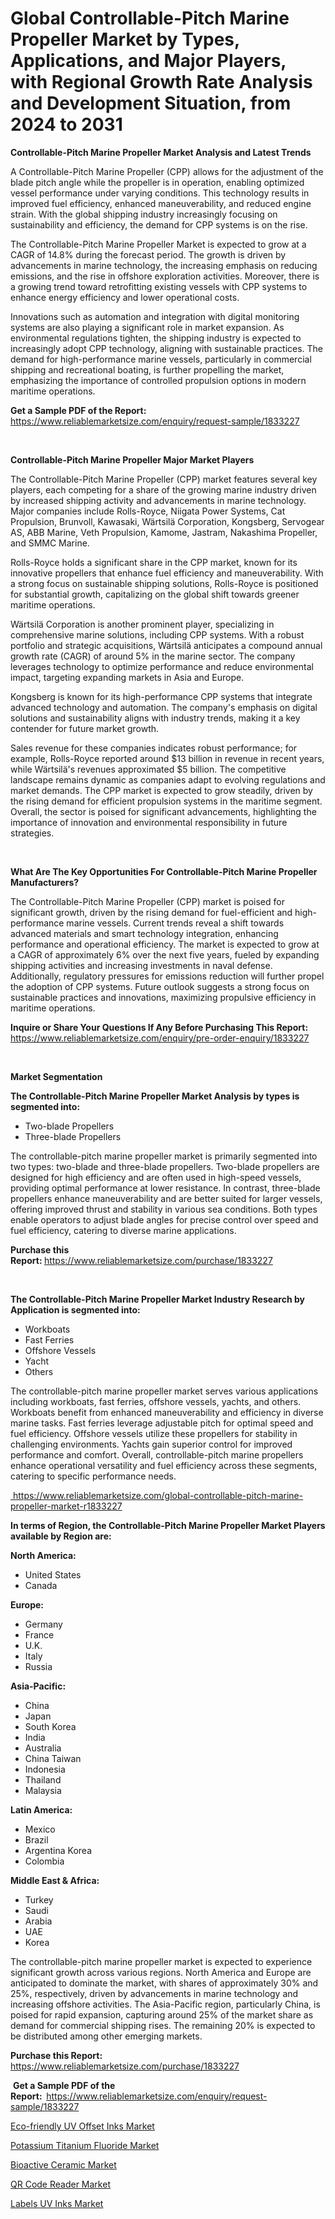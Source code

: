 <p><h1>Global Controllable-Pitch Marine Propeller Market by Types, Applications, and Major Players, with Regional Growth Rate Analysis and Development Situation, from 2024 to 2031</h1></p><p><strong>Controllable-Pitch Marine Propeller Market Analysis and Latest Trends</strong></p>
<p><p>A Controllable-Pitch Marine Propeller (CPP) allows for the adjustment of the blade pitch angle while the propeller is in operation, enabling optimized vessel performance under varying conditions. This technology results in improved fuel efficiency, enhanced maneuverability, and reduced engine strain. With the global shipping industry increasingly focusing on sustainability and efficiency, the demand for CPP systems is on the rise.</p><p>The Controllable-Pitch Marine Propeller Market is expected to grow at a CAGR of 14.8% during the forecast period. The growth is driven by advancements in marine technology, the increasing emphasis on reducing emissions, and the rise in offshore exploration activities. Moreover, there is a growing trend toward retrofitting existing vessels with CPP systems to enhance energy efficiency and lower operational costs.</p><p>Innovations such as automation and integration with digital monitoring systems are also playing a significant role in market expansion. As environmental regulations tighten, the shipping industry is expected to increasingly adopt CPP technology, aligning with sustainable practices. The demand for high-performance marine vessels, particularly in commercial shipping and recreational boating, is further propelling the market, emphasizing the importance of controlled propulsion options in modern maritime operations.</p></p>
<p><strong>Get a Sample PDF of the Report:&nbsp;</strong> <a href="https://www.reliablemarketsize.com/enquiry/request-sample/1833227?utm_campaign=1103&utm_medium=2&utm_source=Github&utm_content=ia&utm_term=17102024&utm_id=controllable-pitch-marine-propeller">https://www.reliablemarketsize.com/enquiry/request-sample/1833227</a></p>
<p>&nbsp;</p>
<p><strong>Controllable-Pitch Marine Propeller Major Market Players</strong></p>
<p><p>The Controllable-Pitch Marine Propeller (CPP) market features several key players, each competing for a share of the growing marine industry driven by increased shipping activity and advancements in marine technology. Major companies include Rolls-Royce, Niigata Power Systems, Cat Propulsion, Brunvoll, Kawasaki, Wärtsilä Corporation, Kongsberg, Servogear AS, ABB Marine, Veth Propulsion, Kamome, Jastram, Nakashima Propeller, and SMMC Marine.</p><p>Rolls-Royce holds a significant share in the CPP market, known for its innovative propellers that enhance fuel efficiency and maneuverability. With a strong focus on sustainable shipping solutions, Rolls-Royce is positioned for substantial growth, capitalizing on the global shift towards greener maritime operations.</p><p>Wärtsilä Corporation is another prominent player, specializing in comprehensive marine solutions, including CPP systems. With a robust portfolio and strategic acquisitions, Wärtsilä anticipates a compound annual growth rate (CAGR) of around 5% in the marine sector. The company leverages technology to optimize performance and reduce environmental impact, targeting expanding markets in Asia and Europe.</p><p>Kongsberg is known for its high-performance CPP systems that integrate advanced technology and automation. The company's emphasis on digital solutions and sustainability aligns with industry trends, making it a key contender for future market growth.</p><p>Sales revenue for these companies indicates robust performance; for example, Rolls-Royce reported around $13 billion in revenue in recent years, while Wärtsilä's revenues approximated $5 billion. The competitive landscape remains dynamic as companies adapt to evolving regulations and market demands. The CPP market is expected to grow steadily, driven by the rising demand for efficient propulsion systems in the maritime segment. Overall, the sector is poised for significant advancements, highlighting the importance of innovation and environmental responsibility in future strategies.</p></p>
<p>&nbsp;</p>
<p><strong>What Are The Key Opportunities For Controllable-Pitch Marine Propeller Manufacturers?</strong></p>
<p><p>The Controllable-Pitch Marine Propeller (CPP) market is poised for significant growth, driven by the rising demand for fuel-efficient and high-performance marine vessels. Current trends reveal a shift towards advanced materials and smart technology integration, enhancing performance and operational efficiency. The market is expected to grow at a CAGR of approximately 6% over the next five years, fueled by expanding shipping activities and increasing investments in naval defense. Additionally, regulatory pressures for emissions reduction will further propel the adoption of CPP systems. Future outlook suggests a strong focus on sustainable practices and innovations, maximizing propulsive efficiency in maritime operations.</p></p>
<p><strong>Inquire or Share Your Questions If Any Before Purchasing This Report:</strong> <a href="https://www.reliablemarketsize.com/enquiry/pre-order-enquiry/1833227?utm_campaign=1103&utm_medium=2&utm_source=Github&utm_content=ia&utm_term=17102024&utm_id=controllable-pitch-marine-propeller">https://www.reliablemarketsize.com/enquiry/pre-order-enquiry/1833227</a></p>
<p>&nbsp;</p>
<p><strong>Market Segmentation</strong></p>
<p><strong>The Controllable-Pitch Marine Propeller Market Analysis by types is segmented into:</strong></p>
<p><ul><li>Two-blade Propellers</li><li>Three-blade Propellers</li></ul></p>
<p><p>The controllable-pitch marine propeller market is primarily segmented into two types: two-blade and three-blade propellers. Two-blade propellers are designed for high efficiency and are often used in high-speed vessels, providing optimal performance at lower resistance. In contrast, three-blade propellers enhance maneuverability and are better suited for larger vessels, offering improved thrust and stability in various sea conditions. Both types enable operators to adjust blade angles for precise control over speed and fuel efficiency, catering to diverse marine applications.</p></p>
<p><strong>Purchase this Report:&nbsp;</strong><a href="https://www.reliablemarketsize.com/purchase/1833227?utm_campaign=1103&utm_medium=2&utm_source=Github&utm_content=ia&utm_term=17102024&utm_id=controllable-pitch-marine-propeller">https://www.reliablemarketsize.com/purchase/1833227</a></p>
<p>&nbsp;</p>
<p><strong>The Controllable-Pitch Marine Propeller Market Industry Research by Application is segmented into:</strong></p>
<p><ul><li>Workboats</li><li>Fast Ferries</li><li>Offshore Vessels</li><li>Yacht</li><li>Others</li></ul></p>
<p><p>The controllable-pitch marine propeller market serves various applications including workboats, fast ferries, offshore vessels, yachts, and others. Workboats benefit from enhanced maneuverability and efficiency in diverse marine tasks. Fast ferries leverage adjustable pitch for optimal speed and fuel efficiency. Offshore vessels utilize these propellers for stability in challenging environments. Yachts gain superior control for improved performance and comfort. Overall, controllable-pitch marine propellers enhance operational versatility and fuel efficiency across these segments, catering to specific performance needs.</p></p>
<p><a href="https://www.reliablemarketsize.com/global-controllable-pitch-marine-propeller-market-r1833227?utm_campaign=1103&utm_medium=2&utm_source=Github&utm_content=ia&utm_term=17102024&utm_id=controllable-pitch-marine-propeller">&nbsp;https://www.reliablemarketsize.com/global-controllable-pitch-marine-propeller-market-r1833227</a></p>
<p><strong>In terms of Region, the Controllable-Pitch Marine Propeller Market Players available by Region are:</strong></p>
<p>
    <p> <strong> North America: </strong>
        <ul>
            <li>United States</li>
            <li>Canada</li>
        </ul>
        </p> 
    <p> <strong> Europe: </strong>
        <ul>
            <li>Germany</li>
            <li>France</li>
            <li>U.K.</li>
            <li>Italy</li>
            <li>Russia</li>
        </ul>
        </p> 
    <p> <strong> Asia-Pacific: </strong>
        <ul>
            <li>China</li>
            <li>Japan</li>
            <li>South Korea</li>
            <li>India</li>
            <li>Australia</li>
            <li>China Taiwan</li>
            <li>Indonesia</li>
            <li>Thailand</li>
            <li>Malaysia</li>
        </ul>
        </p> 
    <p> <strong> Latin America: </strong>
        <ul>
            <li>Mexico</li>
            <li>Brazil</li>
            <li>Argentina Korea</li>
            <li>Colombia</li>
        </ul>
        </p> 
    <p> <strong> Middle East & Africa: </strong>
        <ul>
            <li>Turkey</li>
            <li>Saudi</li>
            <li>Arabia</li>
            <li>UAE</li>
            <li>Korea</li>
        </ul>
    </p>
    </p>
<p><p>The controllable-pitch marine propeller market is expected to experience significant growth across various regions. North America and Europe are anticipated to dominate the market, with shares of approximately 30% and 25%, respectively, driven by advancements in marine technology and increasing offshore activities. The Asia-Pacific region, particularly China, is poised for rapid expansion, capturing around 25% of the market share as demand for commercial shipping rises. The remaining 20% is expected to be distributed among other emerging markets.</p></p>
<p><strong>Purchase this Report: </strong><a href="https://www.reliablemarketsize.com/purchase/1833227?utm_campaign=1103&utm_medium=2&utm_source=Github&utm_content=ia&utm_term=17102024&utm_id=controllable-pitch-marine-propeller">https://www.reliablemarketsize.com/purchase/1833227</a></p>
<p>&nbsp;<strong>Get a Sample PDF of the Report:&nbsp;&nbsp;</strong><a href="https://www.reliablemarketsize.com/enquiry/request-sample/1833227?utm_campaign=1103&utm_medium=2&utm_source=Github&utm_content=ia&utm_term=17102024&utm_id=controllable-pitch-marine-propeller">https://www.reliablemarketsize.com/enquiry/request-sample/1833227</a></p>
<p><strong></strong></p>
<p><p><a href="https://github.com/lallietva4l/Market-Research-Report-List-1/blob/main/eco-friendly-uv-offset-inks-market.md?utm_campaign=1103&utm_medium=2&utm_source=Github&utm_content=ia&utm_term=17102024&utm_id=controllable-pitch-marine-propeller">Eco-friendly UV Offset Inks Market</a></p><p><a href="https://www.linkedin.com/pulse/key-drivers-potassium-titanium-fluoride-market-trends-au9me?utm_campaign=1103&utm_medium=2&utm_source=Github&utm_content=ia&utm_term=17102024&utm_id=controllable-pitch-marine-propeller">Potassium Titanium Fluoride Market</a></p><p><a href="https://www.linkedin.com/pulse/bioactive-ceramic-market-revolution-size-share-emerging-trends-qylke?utm_campaign=1103&utm_medium=2&utm_source=Github&utm_content=ia&utm_term=17102024&utm_id=controllable-pitch-marine-propeller">Bioactive Ceramic Market</a></p><p><a href="https://issuu.com/reportprime-2/docs/qr-code-reader-market-size-2030.ppt_4e35b0ae21a17b?utm_campaign=1103&utm_medium=2&utm_source=Github&utm_content=ia&utm_term=17102024&utm_id=controllable-pitch-marine-propeller">QR Code Reader Market</a></p><p><a href="https://github.com/priss1h/Market-Research-Report-List-1/blob/main/labels-uv-inks-market.md?utm_campaign=1103&utm_medium=2&utm_source=Github&utm_content=ia&utm_term=17102024&utm_id=controllable-pitch-marine-propeller">Labels UV Inks Market</a></p></p>